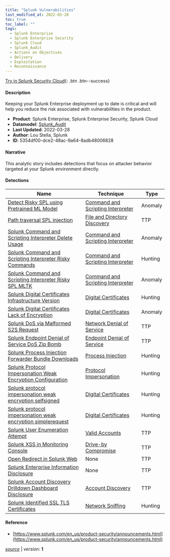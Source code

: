 ```yaml
---
title: "Splunk Vulnerabilities"
last_modified_at: 2022-03-28
toc: true
toc_label: ""
tags:
  - Splunk Enterprise
  - Splunk Enterprise Security
  - Splunk Cloud
  - Splunk_Audit
  - Actions on Objectives
  - Delivery
  - Exploitation
  - Reconnaissance
---
```


[Try in Splunk Security Cloud](https://www.splunk.com/en_us/cyber-security.html){: .btn .btn--success}

#### Description

Keeping your Splunk Enterprise deployment up to date is critical and will help you reduce the risk associated with vulnerabilities in the product.

- **Product**: Splunk Enterprise, Splunk Enterprise Security, Splunk Cloud
- **Datamodel**: [Splunk_Audit](https://docs.splunk.com/Documentation/CIM/latest/User/SplunkAudit)
- **Last Updated**: 2022-03-28
- **Author**: Lou Stella, Splunk
- **ID**: 5354df00-dce2-48ac-9a64-8adb48006828

#### Narrative

This analytic story includes detections that focus on attacker behavior targeted at your Splunk environment directly.

#### Detections

| Name        | Technique   | Type         |
| ----------- | ----------- |--------------|
| [Detect Risky SPL using Pretrained ML Model](/application/detect_risky_spl_using_pretrained_ml_model/) | [Command and Scripting Interpreter](/tags/#command-and-scripting-interpreter)| Anomaly |
| [Path traversal SPL injection](/application/path_traversal_spl_injection/) | [File and Directory Discovery](/tags/#file-and-directory-discovery)| TTP |
| [Splunk Command and Scripting Interpreter Delete Usage](/application/splunk_command_and_scripting_interpreter_delete_usage/) | [Command and Scripting Interpreter](/tags/#command-and-scripting-interpreter)| Anomaly |
| [Splunk Command and Scripting Interpreter Risky Commands](/application/splunk_command_and_scripting_interpreter_risky_commands/) | [Command and Scripting Interpreter](/tags/#command-and-scripting-interpreter)| Hunting |
| [Splunk Command and Scripting Interpreter Risky SPL MLTK](/application/splunk_command_and_scripting_interpreter_risky_spl_mltk/) | [Command and Scripting Interpreter](/tags/#command-and-scripting-interpreter)| Anomaly |
| [Splunk Digital Certificates Infrastructure Version](/application/splunk_digital_certificates_infrastructure_version/) | [Digital Certificates](/tags/#digital-certificates)| Hunting |
| [Splunk Digital Certificates Lack of Encryption](/application/splunk_digital_certificates_lack_of_encryption/) | [Digital Certificates](/tags/#digital-certificates)| Anomaly |
| [Splunk DoS via Malformed S2S Request](/application/splunk_dos_via_malformed_s2s_request/) | [Network Denial of Service](/tags/#network-denial-of-service)| TTP |
| [Splunk Endpoint Denial of Service DoS Zip Bomb](/application/splunk_endpoint_denial_of_service_dos_zip_bomb/) | [Endpoint Denial of Service](/tags/#endpoint-denial-of-service)| TTP |
| [Splunk Process Injection Forwarder Bundle Downloads](/application/splunk_process_injection_forwarder_bundle_downloads/) | [Process Injection](/tags/#process-injection)| Hunting |
| [Splunk Protocol Impersonation Weak Encryption Configuration](/application/splunk_protocol_impersonation_weak_encryption_configuration/) | [Protocol Impersonation](/tags/#protocol-impersonation)| Hunting |
| [Splunk protocol impersonation weak encryption selfsigned](/application/splunk_protocol_impersonation_weak_encryption_selfsigned/) | [Digital Certificates](/tags/#digital-certificates)| Hunting |
| [Splunk protocol impersonation weak encryption simplerequest](/application/splunk_protocol_impersonation_weak_encryption_simplerequest/) | [Digital Certificates](/tags/#digital-certificates)| Hunting |
| [Splunk User Enumeration Attempt](/application/splunk_user_enumeration_attempt/) | [Valid Accounts](/tags/#valid-accounts)| TTP |
| [Splunk XSS in Monitoring Console](/application/splunk_xss_in_monitoring_console/) | [Drive-by Compromise](/tags/#drive-by-compromise)| TTP |
| [Open Redirect in Splunk Web](/deprecated/open_redirect_in_splunk_web/) | None| TTP |
| [Splunk Enterprise Information Disclosure](/deprecated/splunk_enterprise_information_disclosure/) | None| TTP |
| [Splunk Account Discovery Drilldown Dashboard Disclosure](/application/splunk_account_discovery_drilldown_dashboard_disclosure/) | [Account Discovery](/tags/#account-discovery)| TTP |
| [Splunk Identified SSL TLS Certificates](/network/splunk_identified_ssl_tls_certificates/) | [Network Sniffing](/tags/#network-sniffing)| Hunting |

#### Reference

* [https://www.splunk.com/en_us/product-security/announcements.html](https://www.splunk.com/en_us/product-security/announcements.html)



[*source*](https://github.com/splunk/security_content/tree/develop/stories/splunk_vulnerabilities.yml) \| *version*: **1**